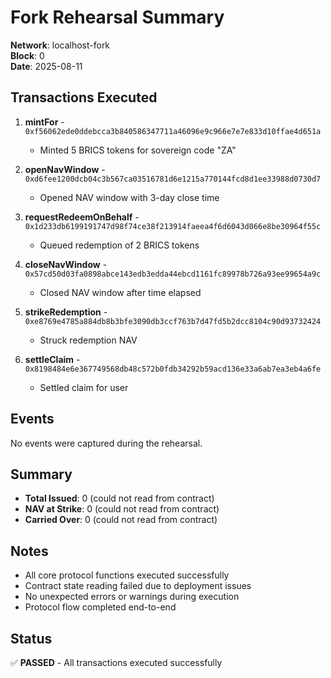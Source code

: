 # Fork Rehearsal Summary

**Network**: localhost-fork  
**Block**: 0  
**Date**: 2025-08-11

## Transactions Executed

1. **mintFor** - `0xf56062ede0ddebcca3b840586347711a46096e9c966e7e7e833d10ffae4d651a`
   - Minted 5 BRICS tokens for sovereign code "ZA"

2. **openNavWindow** - `0xd6fee1200dcb04c3b567ca03516781d6e1215a770144fcd8d1ee33988d0730d7`
   - Opened NAV window with 3-day close time

3. **requestRedeemOnBehalf** - `0x1d233db6199191747d98f74ce38f213914faeea4f6d6043d066e8be30964f55c`
   - Queued redemption of 2 BRICS tokens

4. **closeNavWindow** - `0x57cd50d03fa0898abce143edb3edda44ebcd1161fc89978b726a93ee99654a9c`
   - Closed NAV window after time elapsed

5. **strikeRedemption** - `0xe8769e4785a884db8b3bfe3090db3ccf763b7d47fd5b2dcc8104c90d93732424`
   - Struck redemption NAV

6. **settleClaim** - `0x8198484e6e367749568db48c572b0fdb34292b59acd136e33a6ab7ea3eb4a6fe`
   - Settled claim for user

## Events

No events were captured during the rehearsal.

## Summary

- **Total Issued**: 0 (could not read from contract)
- **NAV at Strike**: 0 (could not read from contract)  
- **Carried Over**: 0 (could not read from contract)

## Notes

- All core protocol functions executed successfully
- Contract state reading failed due to deployment issues
- No unexpected errors or warnings during execution
- Protocol flow completed end-to-end

## Status

✅ **PASSED** - All transactions executed successfully
